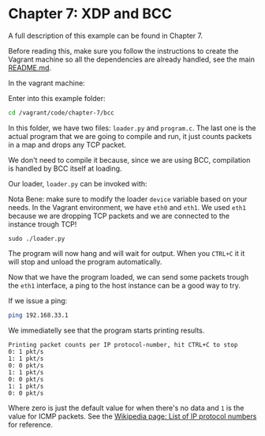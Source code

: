 # Chapter 7: XDP and BCC

A full description of this example can be found in Chapter 7.

Before reading this, make sure you follow the instructions to create the  Vagrant machine so all the dependencies are already handled, see the main [README.md](/README.md).

In the vagrant machine:

Enter into this example folder:

```bash
cd /vagrant/code/chapter-7/bcc
```

In this folder, we have two files: `loader.py` and `program.c`. The last one is the actual program that we are
going to compile and run, it just counts packets in a map and drops any TCP packet.

We don't need to compile it because, since we are using BCC, compilation is handled by BCC itself at loading.

Our loader, `loader.py` can be invoked with:

Nota Bene: make sure to modify the loader `device` variable based on your needs. In the Vagrant environment, we have `eth0` and `eth1`. We used `eth1` because we are dropping TCP packets and we are connected to the instance trough TCP!

```
sudo ./loader.py
```

The program will now hang and will wait for output. When you `CTRL+C` it it will stop and unload the program automatically.

Now that we have the program loaded, we can send some packets trough the `eth1` interface, a ping to the host instance
can be a good way to try.

If we issue a ping:
```bash
ping 192.168.33.1
```

We immediatelly see that the program starts printing results.
```
Printing packet counts per IP protocol-number, hit CTRL+C to stop
0: 1 pkt/s
1: 1 pkt/s
0: 0 pkt/s
1: 1 pkt/s
0: 0 pkt/s
1: 1 pkt/s
0: 0 pkt/s
```

Where zero is just the default value for when there's no data and `1` is the value for ICMP
packets. See the [Wikipedia page: List of IP protocol numbers](https://en.wikipedia.org/wiki/List_of_IP_protocol_numbers) for reference.

